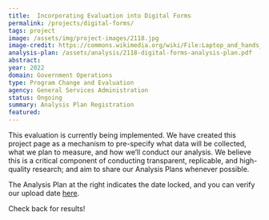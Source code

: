 ```yaml
---
title:  Incorporating Evaluation into Digital Forms
permalink: /projects/digital-forms/
tags: project  
image: /assets/img/project-images/2118.jpg  
image-credit: https://commons.wikimedia.org/wiki/File:Laptop_and_hands_and_wrists.jpg
analysis-plan: /assets/analysis/2118-digital-forms-analysis-plan.pdf
abstract: 
year: 2022  
domain: Government Operations
type: Program Change and Evaluation
agency: General Services Administration
status: Ongoing
summary: Analysis Plan Registration
featured:
---
```

This evaluation is currently being implemented. We have created this project page as a mechanism to pre-specify what data will be collected, what we plan to measure, and how we’ll conduct our analysis. We believe this is a critical component of conducting transparent, replicable, and high-quality research; and aim to share our Analysis Plans whenever possible.

The Analysis Plan at the right indicates the date locked, and you can verify our upload date <a href="https://github.com/gsa-oes/office-of-evaluation-sciences/commits/master/assets/analysis/2118-digital-forms-analysis-plan.pdf">here</a>. 

Check back for results!
